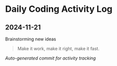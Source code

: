 # Daily Coding Activity Log

## 2024-11-21

Brainstorming new ideas

> Make it work, make it right, make it fast.

*Auto-generated commit for activity tracking*
